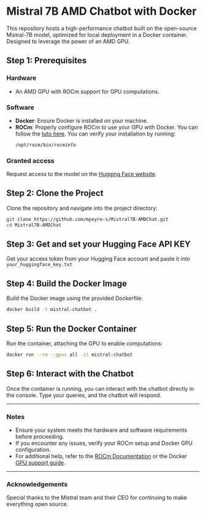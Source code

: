 # Mistral 7B AMD Chatbot with Docker

This repository hosts a high-performance chatbot built on the open-source Mistral-7B model, optimized for local deployment in a Docker container. Designed to leverage the power of an AMD GPU.

## Step 1: Prerequisites

### Hardware
- An AMD GPU with ROCm support for GPU computations.

### Software
- **Docker**: Ensure Docker is installed on your machine.
- **ROCm**: Properly configure ROCm to use your GPU with Docker. You can follow the [tuto here](https://github.com/mpeyre-s/Mistral7B-AMDChat/blob/main/rocom_installation.md). You can verify your installation by running:
  ```bash
  /opt/rocm/bin/rocminfo
  ```

### Granted access
Request access to the model on the [Hugging Face website](https://huggingface.co/mistralai/Mistral-7B-Instruct-v0.3).

## Step 2: Clone the Project
Clone the repository and navigate into the project directory:
```bash
git clone https://github.com/mpeyre-s/Mistral7B-AMDChat.git
cd Mistral7B-AMDChat
```

## Step 3: Get and set your Hugging Face API KEY
Get your access token from your Hugging Face account and paste it into
``` your_huggingface_key.txt ```

## Step 4: Build the Docker Image
Build the Docker image using the provided Dockerfile:
```bash
docker build -t mistral-chatbot .
```

## Step 5: Run the Docker Container
Run the container, attaching the GPU to enable computations:
```bash
docker run --rm --gpus all -it mistral-chatbot
```

## Step 6: Interact with the Chatbot
Once the container is running, you can interact with the chatbot directly in the console. Type your queries, and the chatbot will respond.

---

### Notes
- Ensure your system meets the hardware and software requirements before proceeding.
- If you encounter any issues, verify your ROCm setup and Docker GPU configuration.
- For additional help, refer to the [ROCm Documentation](https://rocm.docs.amd.com/) or the Docker [GPU support guide](https://docs.docker.com/config/containers/resource_constraints/#gpu).

---

### Acknowledgements
Special thanks to the Mistral team and their CEO for continuing to make everything open source.

